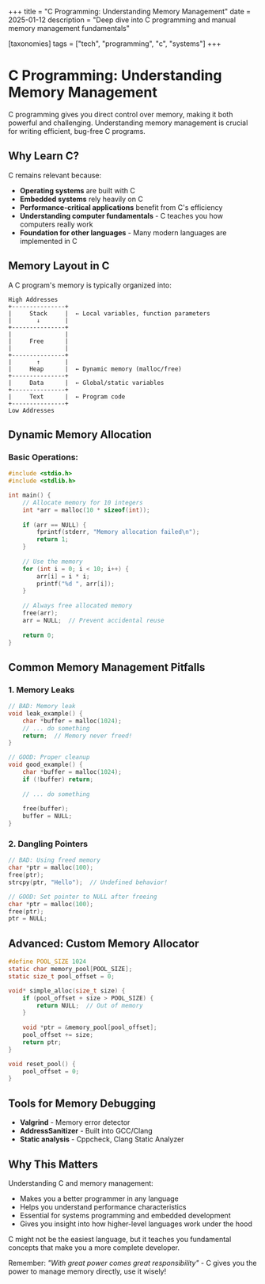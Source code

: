 +++
title = "C Programming: Understanding Memory Management"
date = 2025-01-12
description = "Deep dive into C programming and manual memory management fundamentals"

[taxonomies]
tags = ["tech", "programming", "c", "systems"]
+++

# C Programming: Understanding Memory Management

C programming gives you direct control over memory, making it both powerful and challenging. Understanding memory management is crucial for writing efficient, bug-free C programs.

## Why Learn C?

C remains relevant because:
- **Operating systems** are built with C
- **Embedded systems** rely heavily on C
- **Performance-critical applications** benefit from C's efficiency
- **Understanding computer fundamentals** - C teaches you how computers really work
- **Foundation for other languages** - Many modern languages are implemented in C

## Memory Layout in C

A C program's memory is typically organized into:

```
High Addresses
+---------------+
|     Stack     |  ← Local variables, function parameters
|       ↓       |
+---------------+
|               |
|     Free      |
|               |
+---------------+
|       ↑       |
|     Heap      |  ← Dynamic memory (malloc/free)
+---------------+
|     Data      |  ← Global/static variables
+---------------+
|     Text      |  ← Program code
+---------------+
Low Addresses
```

## Dynamic Memory Allocation

### Basic Operations:

```c
#include <stdio.h>
#include <stdlib.h>

int main() {
    // Allocate memory for 10 integers
    int *arr = malloc(10 * sizeof(int));
    
    if (arr == NULL) {
        fprintf(stderr, "Memory allocation failed\n");
        return 1;
    }
    
    // Use the memory
    for (int i = 0; i < 10; i++) {
        arr[i] = i * i;
        printf("%d ", arr[i]);
    }
    
    // Always free allocated memory
    free(arr);
    arr = NULL;  // Prevent accidental reuse
    
    return 0;
}
```

## Common Memory Management Pitfalls

### 1. Memory Leaks
```c
// BAD: Memory leak
void leak_example() {
    char *buffer = malloc(1024);
    // ... do something
    return;  // Memory never freed!
}

// GOOD: Proper cleanup
void good_example() {
    char *buffer = malloc(1024);
    if (!buffer) return;
    
    // ... do something
    
    free(buffer);
    buffer = NULL;
}
```

### 2. Dangling Pointers
```c
// BAD: Using freed memory
char *ptr = malloc(100);
free(ptr);
strcpy(ptr, "Hello");  // Undefined behavior!

// GOOD: Set pointer to NULL after freeing
char *ptr = malloc(100);
free(ptr);
ptr = NULL;
```

## Advanced: Custom Memory Allocator

```c
#define POOL_SIZE 1024
static char memory_pool[POOL_SIZE];
static size_t pool_offset = 0;

void* simple_alloc(size_t size) {
    if (pool_offset + size > POOL_SIZE) {
        return NULL;  // Out of memory
    }
    
    void *ptr = &memory_pool[pool_offset];
    pool_offset += size;
    return ptr;
}

void reset_pool() {
    pool_offset = 0;
}
```

## Tools for Memory Debugging

- **Valgrind** - Memory error detector
- **AddressSanitizer** - Built into GCC/Clang
- **Static analysis** - Cppcheck, Clang Static Analyzer

## Why This Matters

Understanding C and memory management:
- Makes you a better programmer in any language
- Helps you understand performance characteristics
- Essential for systems programming and embedded development
- Gives you insight into how higher-level languages work under the hood

C might not be the easiest language, but it teaches you fundamental concepts that make you a more complete developer.

Remember: *"With great power comes great responsibility"* - C gives you the power to manage memory directly, use it wisely! 
